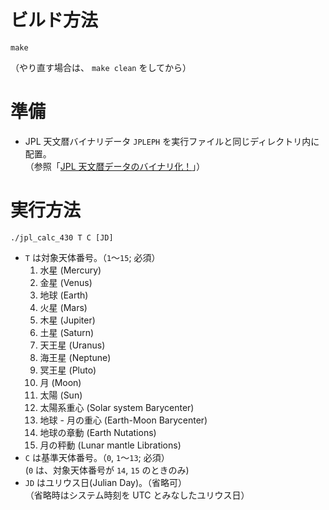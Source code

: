 ビルド方法
==========

`make`

（やり直す場合は、 `make clean` をしてから）

準備
====

* JPL 天文暦バイナリデータ `JPLEPH` を実行ファイルと同じディレクトリ内に配置。  
  （参照「[JPL 天文暦データのバイナリ化！](https://www.mk-mode.com/octopress/2016/04/18/merging-jpl-data/ "JPL 天文暦データのバイナリ化！")」）

実行方法
========

`./jpl_calc_430 T C [JD]`

* `T` は対象天体番号。（`1`〜`15`; 必須）
   1. 水星            (Mercury)
   2. 金星            (Venus)
   3. 地球            (Earth)
   4. 火星            (Mars)
   5. 木星            (Jupiter)
   6. 土星            (Saturn)
   7. 天王星          (Uranus)
   8. 海王星          (Neptune)
   9. 冥王星          (Pluto)
  10. 月              (Moon)
  11. 太陽            (Sun)
  12. 太陽系重心      (Solar system Barycenter)
  13. 地球 - 月の重心 (Earth-Moon Barycenter)
  14. 地球の章動      (Earth Nutations)
  15. 月の秤動        (Lunar mantle Librations)
* `C` は基準天体番号。（`0`, `1`〜`13`; 必須）  
  (`0` は、対象天体番号が `14`, `15` のときのみ)
* `JD` はユリウス日(Julian Day)。（省略可）  
  （省略時はシステム時刻を UTC とみなしたユリウス日）

